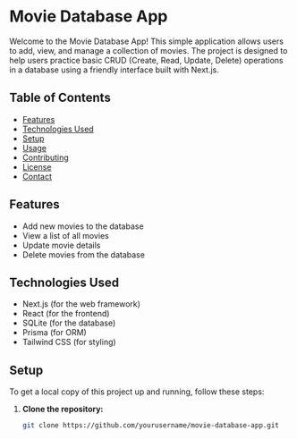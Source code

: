 
# Movie Database App

Welcome to the Movie Database App! This simple application allows users to add, view, and manage a collection of movies. The project is designed to help users practice basic CRUD (Create, Read, Update, Delete) operations in a database using a friendly interface built with Next.js.

## Table of Contents

- [Features](#features)
- [Technologies Used](#technologies-used)
- [Setup](#setup)
- [Usage](#usage)
- [Contributing](#contributing)
- [License](#license)
- [Contact](#contact)

## Features

- Add new movies to the database
- View a list of all movies
- Update movie details
- Delete movies from the database

## Technologies Used

- Next.js (for the web framework)
- React (for the frontend)
- SQLite (for the database)
- Prisma (for ORM)
- Tailwind CSS (for styling)

## Setup

To get a local copy of this project up and running, follow these steps:

1. **Clone the repository:**
   ```sh
   git clone https://github.com/yourusername/movie-database-app.git
